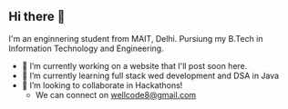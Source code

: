 ## Hi there 👋
I'm an enginnering student from MAIT, Delhi. Pursiung my B.Tech in Information Technology and Engineering.
- 🔭 I’m currently working on a website that I'll post soon here.
- 🌱 I’m currently learning full stack wed development and DSA in Java
- 👯 I’m looking to collaborate in Hackathons!
  - We can connect on wellcode8@gmail.com

<!--
**code-well0/code-well0** is a ✨ _special_ ✨ repository because its `README.md` (this file) appears on your GitHub profile.

Here are some ideas to get you started:

- 🔭 I’m currently working on ...
- 🌱 I’m currently learning ...
- 👯 I’m looking to collaborate on ...
- 🤔 I’m looking for help with ...
- 💬 Ask me about ...
- 📫 How to reach me: ...
- 😄 Pronouns: ...
- ⚡ Fun fact: ...
-->
